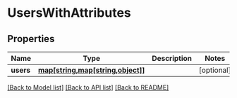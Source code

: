 # UsersWithAttributes

## Properties
Name | Type | Description | Notes
------------ | ------------- | ------------- | -------------
**users** | [**map[string,map[string,object]]**](map.md) |  | [optional] 

[[Back to Model list]](../README.md#documentation-for-models) [[Back to API list]](../README.md#documentation-for-api-endpoints) [[Back to README]](../README.md)


